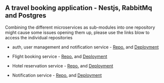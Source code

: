 ## A travel booking application - Nestjs, RabbitMq and Postgres


Combining the different microservices as sub-modules into one repository might cause some issues opening them up, please use the links blow to access the individual repositories

- auth, user management and notification service - 
[Repo.](https://github.com/JhimmieC137/tbk-auth.git) and [Deployment](https://tbk-auth.onrender.com/docs)

- Flight booking service - 
[Repo.](https://github.com/JhimmieC137/tbk-flight.git) and [Deployment](https://tbk-flight.onrender.com/docs)

- Hotel reservation service - 
[Repo.](https://github.com/JhimmieC137/tbk-hotels.git) and [Deployment](https://tbk-hotels.onrender.com/docs)

- Notification service - 
[Repo.](https://github.com/JhimmieC137/tbk-notifications.git) and [Deployment](https://tbk-notifications.onrender.com/docs)
